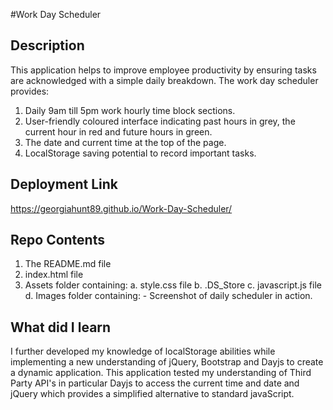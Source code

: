 #Work Day Scheduler

## Description
This application helps to improve employee productivity by ensuring tasks are acknowledged with a simple daily breakdown. The work day scheduler provides:
1. Daily 9am till 5pm work hourly time block sections.
2. User-friendly coloured interface indicating past hours in grey, the current hour in red and future hours in green.
3. The date and current time at the top of the page.
4. LocalStorage saving potential to record important tasks.

## Deployment Link
https://georgiahunt89.github.io/Work-Day-Scheduler/

## Repo Contents
1. The README.md file
2. index.html file
3. Assets folder containing:
        a. style.css file
        b. .DS_Store
        c. javascript.js file
        d. Images folder containing:
                - Screenshot of daily scheduler in action.

## What did I learn
I further developed my knowledge of localStorage abilities while implementing a new understanding of jQuery, Bootstrap and Dayjs to create a dynamic application.
This application tested my understanding of Third Party API's in particular Dayjs to access the current time and date and jQuery which provides a simplified alternative to standard javaScript. 